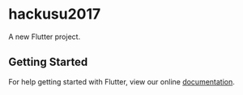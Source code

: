 # hackusu2017

A new Flutter project.

## Getting Started

For help getting started with Flutter, view our online
[documentation](http://flutter.io/).
